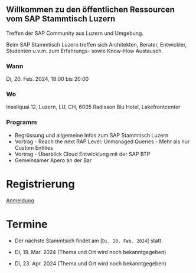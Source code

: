 ## Willkommen zu den öffentlichen Ressourcen vom SAP Stammtisch Luzern

Treffen der SAP Community aus Luzern und Umgebung.

Beim SAP Stammtisch Luzern treffen sich Architekten, Berater, Entwickler, Studenten u.v.m. zum Erfahrungs- sowie Know-How Austausch.

### Wann
Di, 20. Feb. 2024, 18:00 bis 20:00 

### Wo
Inseliquai 12, Luzern, LU, CH, 6005
Radisson Blu Hotel, Lakefrontcenter

### Programm
- Begrüssung und allgemeine Infos zum SAP Stammtisch Luzern
- Vortrag - Reach the next RAP Level: Unmanaged Queries - Mehr als nur Custom Entities
- Vortrag - Überblick Cloud Entwicklung mit der SAP BTP
- Gemeinsamer Apero an der Bar

# Registrierung
[Anmeldung](https://academy.pureconsulting.ch/events/sapstammtisch/)


# Termine
- Der nächste Stammtsich findet am [`Di, 20. Feb. 2024`] statt.

- Di, 19. Mar. 2024 (Thema und Ort wird noch bekanntgegeben)
- Di, 23. Apr. 2024 (Thema und Ort wird noch bekanntgegeben)

